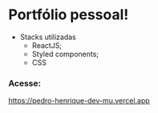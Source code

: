 
# Portfólio pessoal! 

- Stacks utilizadas
  - ReactJS;
  - Styled components; 
  - CSS
 
 ### Acesse: 
https://pedro-henrique-dev-mu.vercel.app
